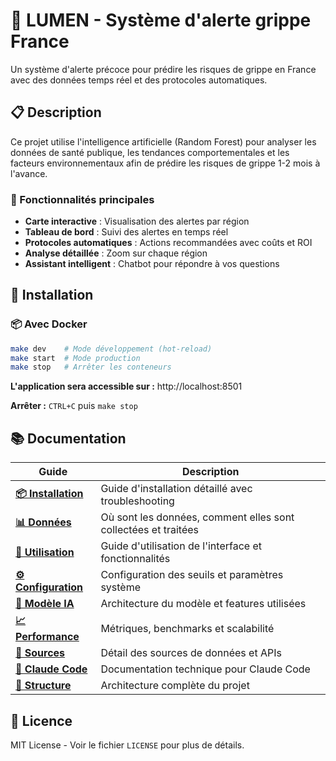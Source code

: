 # 🚨 LUMEN - Système d'alerte grippe France

Un système d'alerte précoce pour prédire les risques de grippe en France avec des données temps réel et des protocoles automatiques.

## 📋 Description

Ce projet utilise l'intelligence artificielle (Random Forest) pour analyser les données de santé publique, les tendances comportementales et les facteurs environnementaux afin de prédire les risques de grippe 1-2 mois à l'avance.

### 🎯 Fonctionnalités principales

-   **Carte interactive** : Visualisation des alertes par région
-   **Tableau de bord** : Suivi des alertes en temps réel
-   **Protocoles automatiques** : Actions recommandées avec coûts et ROI
-   **Analyse détaillée** : Zoom sur chaque région
-   **Assistant intelligent** : Chatbot pour répondre à vos questions

## 🚀 Installation

### 📦 Avec Docker

```bash
make dev    # Mode développement (hot-reload)
make start  # Mode production
make stop   # Arrêter les conteneurs
```

**L'application sera accessible sur :** http://localhost:8501

**Arrêter :** `CTRL+C` puis `make stop`

## 📚 Documentation

| Guide                                         | Description                                                    |
| --------------------------------------------- | -------------------------------------------------------------- |
| **[📦 Installation](INSTALL.md)**             | Guide d'installation détaillé avec troubleshooting             |
| **[📊 Données](docs/DATA.md)**                | Où sont les données, comment elles sont collectées et traitées |
| **[🚀 Utilisation](docs/USAGE.md)**           | Guide d'utilisation de l'interface et fonctionnalités          |
| **[⚙️ Configuration](docs/CONFIGURATION.md)** | Configuration des seuils et paramètres système                 |
| **[🔬 Modèle IA](docs/MODEL.md)**             | Architecture du modèle et features utilisées                   |
| **[📈 Performance](docs/PERFORMANCE.md)**     | Métriques, benchmarks et scalabilité                           |
| **[📖 Sources](docs/SOURCES.md)**             | Détail des sources de données et APIs                          |
| **[🔧 Claude Code](CLAUDE.md)**               | Documentation technique pour Claude Code                       |
| **[📁 Structure](docs/STRUCTURE.md)**         | Architecture complète du projet                                |

## 📄 Licence

MIT License - Voir le fichier `LICENSE` pour plus de détails.
